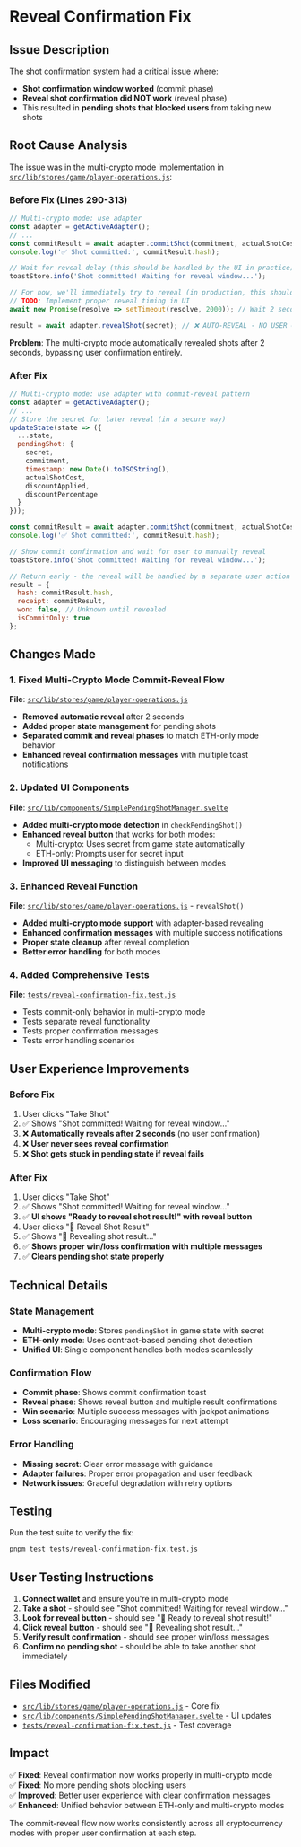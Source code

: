 # Reveal Confirmation Fix

## Issue Description

The shot confirmation system had a critical issue where:
- **Shot confirmation window worked** (commit phase)
- **Reveal shot confirmation did NOT work** (reveal phase)
- This resulted in **pending shots that blocked users** from taking new shots

## Root Cause Analysis

The issue was in the multi-crypto mode implementation in [`src/lib/stores/game/player-operations.js`](src/lib/stores/game/player-operations.js):

### Before Fix (Lines 290-313)
```javascript
// Multi-crypto mode: use adapter
const adapter = getActiveAdapter();
// ...
const commitResult = await adapter.commitShot(commitment, actualShotCost);
console.log('✅ Shot committed:', commitResult.hash);

// Wait for reveal delay (this should be handled by the UI in practice)
toastStore.info('Shot committed! Waiting for reveal window...');

// For now, we'll immediately try to reveal (in production, this should be delayed)
// TODO: Implement proper reveal timing in UI
await new Promise(resolve => setTimeout(resolve, 2000)); // Wait 2 seconds

result = await adapter.revealShot(secret); // ❌ AUTO-REVEAL - NO USER CONFIRMATION
```

**Problem**: The multi-crypto mode automatically revealed shots after 2 seconds, bypassing user confirmation entirely.

### After Fix
```javascript
// Multi-crypto mode: use adapter with commit-reveal pattern
const adapter = getActiveAdapter();
// ...
// Store the secret for later reveal (in a secure way)
updateState(state => ({
  ...state,
  pendingShot: {
    secret,
    commitment,
    timestamp: new Date().toISOString(),
    actualShotCost,
    discountApplied,
    discountPercentage
  }
}));

const commitResult = await adapter.commitShot(commitment, actualShotCost);
console.log('✅ Shot committed:', commitResult.hash);

// Show commit confirmation and wait for user to manually reveal
toastStore.info('Shot committed! Waiting for reveal window...');

// Return early - the reveal will be handled by a separate user action ✅
result = {
  hash: commitResult.hash,
  receipt: commitResult,
  won: false, // Unknown until revealed
  isCommitOnly: true
};
```

## Changes Made

### 1. Fixed Multi-Crypto Mode Commit-Reveal Flow

**File**: [`src/lib/stores/game/player-operations.js`](src/lib/stores/game/player-operations.js)

- **Removed automatic reveal** after 2 seconds
- **Added proper state management** for pending shots
- **Separated commit and reveal phases** to match ETH-only mode behavior
- **Enhanced reveal confirmation messages** with multiple toast notifications

### 2. Updated UI Components

**File**: [`src/lib/components/SimplePendingShotManager.svelte`](src/lib/components/SimplePendingShotManager.svelte)

- **Added multi-crypto mode detection** in `checkPendingShot()`
- **Enhanced reveal button** that works for both modes:
  - Multi-crypto: Uses secret from game state automatically
  - ETH-only: Prompts user for secret input
- **Improved UI messaging** to distinguish between modes

### 3. Enhanced Reveal Function

**File**: [`src/lib/stores/game/player-operations.js`](src/lib/stores/game/player-operations.js) - `revealShot()`

- **Added multi-crypto mode support** with adapter-based revealing
- **Enhanced confirmation messages** with multiple success notifications
- **Proper state cleanup** after reveal completion
- **Better error handling** for both modes

### 4. Added Comprehensive Tests

**File**: [`tests/reveal-confirmation-fix.test.js`](tests/reveal-confirmation-fix.test.js)

- Tests commit-only behavior in multi-crypto mode
- Tests separate reveal functionality
- Tests proper confirmation messages
- Tests error handling scenarios

## User Experience Improvements

### Before Fix
1. User clicks "Take Shot" 
2. ✅ Shows "Shot committed! Waiting for reveal window..."
3. ❌ **Automatically reveals after 2 seconds** (no user confirmation)
4. ❌ **User never sees reveal confirmation**
5. ❌ **Shot gets stuck in pending state if reveal fails**

### After Fix
1. User clicks "Take Shot"
2. ✅ Shows "Shot committed! Waiting for reveal window..."
3. ✅ **UI shows "Ready to reveal shot result!" with reveal button**
4. User clicks "🎲 Reveal Shot Result"
5. ✅ Shows "🎲 Revealing shot result..."
6. ✅ **Shows proper win/loss confirmation with multiple messages**
7. ✅ **Clears pending shot state properly**

## Technical Details

### State Management
- **Multi-crypto mode**: Stores `pendingShot` in game state with secret
- **ETH-only mode**: Uses contract-based pending shot detection
- **Unified UI**: Single component handles both modes seamlessly

### Confirmation Flow
- **Commit phase**: Shows commit confirmation toast
- **Reveal phase**: Shows reveal button and multiple result confirmations
- **Win scenario**: Multiple success messages with jackpot animations
- **Loss scenario**: Encouraging messages for next attempt

### Error Handling
- **Missing secret**: Clear error message with guidance
- **Adapter failures**: Proper error propagation and user feedback
- **Network issues**: Graceful degradation with retry options

## Testing

Run the test suite to verify the fix:

```bash
pnpm test tests/reveal-confirmation-fix.test.js
```

## User Testing Instructions

1. **Connect wallet** and ensure you're in multi-crypto mode
2. **Take a shot** - should see "Shot committed! Waiting for reveal window..."
3. **Look for reveal button** - should see "🎲 Ready to reveal shot result!"
4. **Click reveal button** - should see "🎲 Revealing shot result..."
5. **Verify result confirmation** - should see proper win/loss messages
6. **Confirm no pending shot** - should be able to take another shot immediately

## Files Modified

- [`src/lib/stores/game/player-operations.js`](src/lib/stores/game/player-operations.js) - Core fix
- [`src/lib/components/SimplePendingShotManager.svelte`](src/lib/components/SimplePendingShotManager.svelte) - UI updates
- [`tests/reveal-confirmation-fix.test.js`](tests/reveal-confirmation-fix.test.js) - Test coverage

## Impact

✅ **Fixed**: Reveal confirmation now works properly in multi-crypto mode  
✅ **Fixed**: No more pending shots blocking users  
✅ **Improved**: Better user experience with clear confirmation messages  
✅ **Enhanced**: Unified behavior between ETH-only and multi-crypto modes  

The commit-reveal flow now works consistently across all cryptocurrency modes with proper user confirmation at each step.